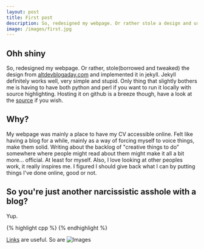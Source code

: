 ```yaml
---
layout: post
title: First post
description: So, redesigned my webpage. Or rather stole a design and used a framework to implement it.
image: /images/first.jpg
---
```


## Ohh shiny
So, redesigned my webpage. Or rather, stole(borrowed and tweaked) the design from [altdevblogaday.com](http://altdevblogaday.com) and implemented it in jekyll. Jekyll definitely works well, very simple and stupid. Only thing that slightly bothers me is having to have both python and perl if you want to run it locally with source highlighting. Hosting it on github is a breeze though, have a look at the [source](http://github.com/jockus/jockus.github.com/) if you wish.

## Why?
My webpage was mainly a place to have my CV accessible online. Felt like having a blog for a while, mainly as a way of forcing myself to voice things, make them solid. Writing about the backlog of "creative things to do" somewhere where people might read about them might make it all a bit more... official. At least for myself. Also, I love looking at other peoples work, it really inspires me. I figured I should give back what I can by putting things I've done online, good or not.

## So you're just another narcissistic asshole with a blog?
Yup.

{% highlight cpp %}
{% endhighlight %}

[Links](http://google.co.uk) are useful.
So are ![Images](/images/images.jpg)